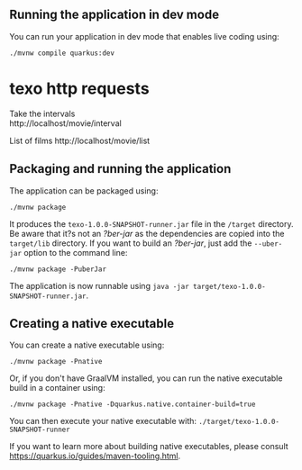 ## Running the application in dev mode

You can run your application in dev mode that enables live coding using:
```shell script
./mvnw compile quarkus:dev
```

# texo http requests

Take the intervals  
http://localhost/movie/interval

List of films
http://localhost/movie/list

## Packaging and running the application

The application can be packaged using:
```shell script
./mvnw package
```
It produces the `texo-1.0.0-SNAPSHOT-runner.jar` file in the `/target` directory.
Be aware that it?s not an _?ber-jar_ as the dependencies are copied into the `target/lib` directory.
If you want to build an _?ber-jar_, just add the `--uber-jar` option to the command line:
```shell script
./mvnw package -PuberJar
```

The application is now runnable using `java -jar target/texo-1.0.0-SNAPSHOT-runner.jar`.

## Creating a native executable

You can create a native executable using: 
```shell script
./mvnw package -Pnative
```

Or, if you don't have GraalVM installed, you can run the native executable build in a container using: 
```shell script
./mvnw package -Pnative -Dquarkus.native.container-build=true
```

You can then execute your native executable with: `./target/texo-1.0.0-SNAPSHOT-runner`

If you want to learn more about building native executables, please consult https://quarkus.io/guides/maven-tooling.html.
